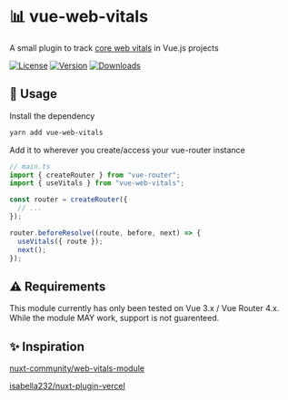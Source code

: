 # 📊 vue-web-vitals

A small plugin to track [core web vitals](https://web.dev/vitals/) in Vue.js projects

[![License](https://img.shields.io/badge/-MIT-f56565.svg?longCache=true&style=for-the-badge)](https://github.com/nurodev/vue-web-vitals/blob/main/LICENSE)
[![Version](https://img.shields.io/npm/v/vue-web-vitals?label=%20&style=for-the-badge)](https://www.npmjs.com/package/vue-web-vitals)
[![Downloads](https://img.shields.io/npm/dm/vue-web-vitals?label=%20&logo=Docusign&logoColor=white&style=for-the-badge)](https://www.npmjs.com/package/vue-web-vitals)

## 🦄 Usage

Install the dependency

```bash
yarn add vue-web-vitals
```

Add it to wherever you create/access your vue-router instance

```typescript
// main.ts
import { createRouter } from "vue-router";
import { useVitals } from "vue-web-vitals";

const router = createRouter({
  // ...
});

router.beforeResolve((route, before, next) => {
  useVitals({ route });
  next();
});
```

## ⚠️ Requirements

This module currently has only been tested on Vue 3.x / Vue Router 4.x.
While the module MAY work, support is not guarenteed.

## ✨ Inspiration

[nuxt-community/web-vitals-module](https://github.com/nuxt-community/web-vitals-module)

[isabella232/nuxt-plugin-vercel](https://github.com/isabella232/nuxt-plugin-vercel)
